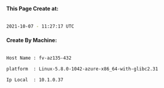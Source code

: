 
   
#### This Page Create at:

```bash

2021-10-07 - 11:27:17 UTC

```

#### Create By Machine:

```bash

Host Name : fv-az135-432

platform  : Linux-5.8.0-1042-azure-x86_64-with-glibc2.31

Ip Local  : 10.1.0.37

```

